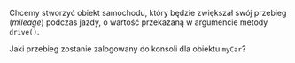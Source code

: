 Chcemy stworzyć obiekt samochodu, który będzie zwiększał swój przebieg (_mileage_) podczas jazdy, o wartość przekazaną w argumencie metody `drive()`.

Jaki przebieg zostanie zalogowany do konsoli dla obiektu `myCar`?
